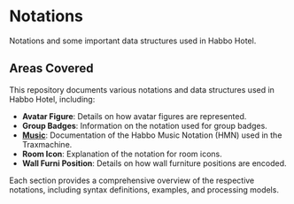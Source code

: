 # Notations

Notations and some important data structures used in Habbo Hotel.

## Areas Covered

This repository documents various notations and data structures used in Habbo Hotel, including:

- **Avatar Figure**: Details on how avatar figures are represented.
- **Group Badges**: Information on the notation used for group badges.
- **[Music](./music/README.md)**: Documentation of the Habbo Music Notation (HMN) used in the Traxmachine.
- **Room Icon**: Explanation of the notation for room icons.
- **Wall Furni Position**: Details on how wall furniture positions are encoded.

Each section provides a comprehensive overview of the respective notations, including syntax definitions, examples, and processing models.
